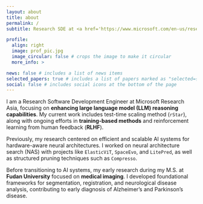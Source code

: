 ```yaml
---
layout: about
title: about
permalink: /
subtitle: Research SDE at <a href='https://www.microsoft.com/en-us/research/lab/microsoft-research-asia/'>Microsoft Research Asia</a>

profile:
  align: right
  image: prof_pic.jpg
  image_circular: false # crops the image to make it circular
  more_info: >

news: false # includes a list of news items
selected_papers: true # includes a list of papers marked as "selected={true}"
social: false # includes social icons at the bottom of the page
---
```


I am a Research Software Development Engineer at Microsoft Research Asia, focusing on **enhancing large language model (LLM) reasoning capabilities**. My current work includes test-time scaling method (`rStar`), along with ongoing efforts in **training-based methods** and reinforcement learning from human feedback (**RLHF**).

Previously, my research centered on efficient and scalable AI systems for hardware-aware neural architectures. I worked on neural architecture search (NAS) with projects like `ElasticViT`, `SpaceEvo`, and `LitePred`, as well as structured pruning techniques such as `Compresso`.

Before transitioning to AI systems, my early research during my M.S. at **Fudan University** focused on **medical imaging**. I developed foundational frameworks for segmentation, registration, and neurological disease analysis, contributing to early diagnosis of Alzheimer’s and Parkinson’s disease.